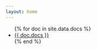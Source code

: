 ```yaml
---
layout: home
---
```

<div>
<ul>
{% for doc in site.data.docs %}
  <li>
    <a href="https://github.com/{{ doc.title }}">
      {{ doc.docs }}
    </a>
  </li>
{% end %}
</ul>
<div>